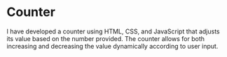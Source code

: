 # Counter
I have developed a counter using HTML, CSS, and JavaScript that adjusts its value based on the number provided. The counter allows for both increasing and decreasing the value dynamically according to user input.
